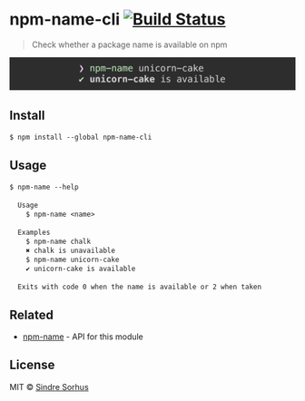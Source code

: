 # npm-name-cli [![Build Status](https://travis-ci.org/sindresorhus/npm-name-cli.svg?branch=master)](https://travis-ci.org/sindresorhus/npm-name-cli)

> Check whether a package name is available on npm

![](screenshot.png)


## Install

```
$ npm install --global npm-name-cli
```


## Usage

```
$ npm-name --help

  Usage
    $ npm-name <name>

  Examples
    $ npm-name chalk
    ✖ chalk is unavailable
    $ npm-name unicorn-cake
    ✔ unicorn-cake is available

  Exits with code 0 when the name is available or 2 when taken
```


## Related

- [npm-name](https://github.com/sindresorhus/npm-name) - API for this module


## License

MIT © [Sindre Sorhus](https://sindresorhus.com)
